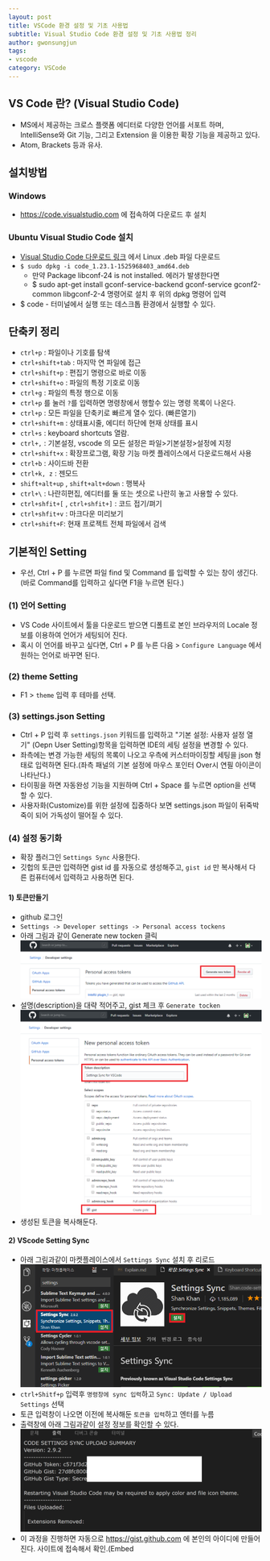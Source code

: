 ```yaml
---
layout: post
title: VSCode 환경 설정 및 기초 사용법
subtitle: Visual Studio Code 환경 설정 및 기초 사용법 정리
author: gwonsungjun
tags:
- vscode
category: VSCode
---
```


## VS Code 란? (Visual Studio Code)
- MS에서 제공하는 크로스 플랫폼 에디터로 다양한 언어를 서포트 하며, IntelliSense와 Git 기능, 그리고 Extension 을 이용한 확장 기능을 제공하고 있다.
- Atom, Brackets 등과 유사.

## 설치방법

### Windows
 - <https://code.visualstudio.com> 에 접속하여 다운로드 후 설치

### Ubuntu Visual Studio Code 설치
- [Visual Studio Code 다운로드 링크](https://code.visualstudio.com/Download) 에서 Linux .deb 파일 다운로드
- `$ sudo dpkg -i code_1.23.1-1525968403_amd64.deb`
  - 만약  Package libconf-24 is not installed. 에러가 발생한다면  
  - $ sudo apt-get install gconf-service-backend gconf-service gconf2-common libgconf-2-4 명령어로 설치 후 위의 dpkg 명령어 입력
- $ code - 터미널에서 실행 또는 데스크톱 환경에서 실행할 수 있다.

## 단축키 정리
- `ctrl+p` : 파일이나 기호를 탐색
- `ctrl+shift+tab` : 마지막 연 파일에 접근
- `ctrl+shift+p` : 편집기 명령으로 바로 이동
- `ctrl+shift+o` : 파일의 특정 기호로 이동
- `ctrl+g` : 파일의 특정 행으로 이동
- `ctrl+p` 를 눌러 `?`를 입력하면 명령창에서 행할수 있는 명령 목록이 나온다.
- `ctrl+p` : 모든 파일을 단축키로 빠르게 열수 있다. (빠른열기)
- `ctrl+shift+m` : 상태표시줄, 에디터 하단에 현재 상태를 표시
- `ctrl+s` : keyboard shortcuts 열람.
- `ctrl+,` : 기본설정, vscode 의 모든 설정은 파일>기본설정>설정에 지정
- `ctrl+shift+x` : 확장프로그램, 확장 기능 마켓 플레이스에서 다운로드해서 사용
- `ctrl+b` : 사이드바 전환
- `ctrl+k, z` : 젠모드
- `shift+alt+up` , `shift+alt+down` : 행복사
- `ctrl+\` : 나란히편집, 에디터를 둘 또는 셋으로 나란히 놓고 사용할 수 있다.
- `ctrl+shfit+[` , `ctrl+shfit+]` : 코드 접기/펴기
- `ctrl+shfit+v` : 마크다운 미리보기
- `ctrl+shift+F`: 현재 프로젝트 전체 파일에서 검색

## 기본적인 Setting
- 우선, Ctrl + P 를 누르면 파일 find 및 Command 를 입력할 수 있는 창이 생긴다. (바로 Command를 입력하고 싶다면 F1을 누르면 된다.)

### (1) 언어 Setting
- VS Code 사이트에서 툴을 다운로드 받으면 디폴트로 본인 브라우저의 Locale 정보를 이용하여 언어가 세팅되어 진다.
- 혹시 이 언어를 바꾸고 싶다면, Ctrl + P 를 누른 다음 > `Configure Language` 에서 원하는 언어로 바꾸면 된다.

### (2) theme Setting
- F1 > `theme` 입력 후 테마를 선택.

### (3) settings.json Setting
- Ctrl + P 입력 후 `settings.json` 키워드를 입력하고 "기본 설정: 사용자 설정 열기" (Oepn User Setting)항목을 입력하면 IDE의 세팅 설정을 변경할 수 있다.
- 좌측에는 변경 가능한 세팅의 목록이 나오고 우측에 커스터마이징할 세팅을 json 형태로 입력하면 된다.(좌측 패널의 기본 설정에 마우스 포인터 Over시 연필 아이콘이 나타난다.)
- 타이핑을 하면 자동완성 기능을 지원하며 Ctrl + Space 를 누르면 option을 선택할 수 있다.
- 사용자화(Customize)를 위한 설정에 집중하다 보면 settings.json 파일이 뒤죽박죽이 되어 가독성이 떨어질 수 있다.

### (4) 설정 동기화
- 확장 플러그인 `Settings Sync` 사용한다.
- 깃헙의 토큰만 입력하면 gist id 를 자동으로 생성해주고, `gist id` 만 복사해서 다른 컴퓨터에서 입력하고 사용하면 된다.

#### 1) 토큰만들기
- github 로그인
- `Settings -> Developer settings -> Personal access tockens`
- 아래 그림과 같이 Generate new tocken 클릭
![vsSyncSetting1](/assets/images/usingimages/vscode/vsSyncSetting1.PNG)
- 설명(description)을 대략 적어주고, gist 체크 후 `Generate tocken`
![vsSyncSetting2](/assets/images/usingimages/vscode/vsSyncSetting2.PNG)
- 생성된 토큰을 복사해둔다.

#### 2) VScode Setting Sync
- 아래 그림과같이 마켓플레이스에서 `Settings Sync` 설치 후 리로드
![vsSyncSetting3](/assets/images/usingimages/vscode/vsSyncSetting3.PNG)
- `ctrl+Shitf+p` 입력후 ``명령창에 sync 입력``하고 `Sync: Update / Upload Settings` 선택
- 토큰 입력창이 나오면 이전에 복사해둔 ``토큰을 입력``하고 엔터를 누름
- 출력창에 아래 그림과같이 설정 정보를 확인할 수 있다.
![vsSyncSetting4](/assets/images/usingimages/vscode/vsSyncSetting4.PNG)
- 이 과정을 진행하면 자동으로 <https://gist.github.com> 에 본인의 아이디에 만들어진다. 사이트에 접속해서 확인.(Embed <script>안의 url에서 본인 아이디 뒤에 있음)
- 이 아이디를 통해 다른 pc의 VSCode에서 동기화가 가능하다.

#### 3) 다른pc에서 동기화하기
- 다른pc에 설치된 vscode에서 Settings Sync를 설치하고 Ctrl+Shift+p 입력후 명령창에 sync 입력.
- Sync: Update/Upload Settings 선택 후 git 토큰과 gist ID를 차례대로 입력한다.
- 위의 설정 정보 그림에서 Github Tocken과 Github Gist에 해당
- 동기화 필요시 (단축키)
  - `Shift + Alt + U` : 현재설정을 github에 올리기(저장)
  - `Shift + Alt + D` : github에 있는 설정을 내려받아 적용하기

### (5) Git 연결

#### 1) Repository 초기화
- 프로젝트에 사용할 특정 폴더 선택해서 열기
- 좌측의 소스제어 메뉴에서 (해당 폴더) `리포지토리 초기화` 선택
- 파일을 생성하면(예를들어 readme.md) 소스 제어 아이콘에 추가/변경된 파일 갯수 확인 가능

#### 2) git Add
- 소스제어 메뉴에서 아래 그림과 같이 해당 파일이나, 변경내용(CHANGES)에 마우스를 위치시키면 + 아이콘이 보이고 클릭하여 `Stage 처리`를 할 수 있다.
![vscode-git1](/assets/images/usingimages/vscode/vscode-git1.png)
- stage 처리 후에 파일을 변경했다면 변경된 파일에 M 상태를 나타내는 아이콘이 표시됨

#### 3) git commit
- Git commit, 아래 그림처럼 커밋 메시지를 입력하고 commit 아이콘을 클릭하면 Local git 저장소로 반영된다.
![vscode-git2](/assets/images/usingimages/vscode/vscode-git2.png)

#### 4) add Remote repository
- Remote Git 추가
- 터미널을 열고(vscode에서 ctrl+&#96; 사용) $ git remote add origin "github repository url"

#### 5) git push
- Remote Repository로 Push, 아래 그림처럼 다음으로 푸시.. 클릭
![vscode-git3](/assets/images/usingimages/vscode/vscode-git3.png)
- 아래 그림처럼 remote add 한 origin, username, password 차례로 입력
![vscode-git4](/assets/images/usingimages/vscode/vscode-git4.png)

### (6) 추가 확장 플러그인 (AsciiDoc)
- marketplace에서 AsciiDoc 입력 후 Download
- 새창띄워서 미리보기 : `ctrl + shift + v`
- 사이드에서 미리보기 :단축키 : `ctrl + k v`
- 이외에 확장프로그램은 <https://junistory.blogspot.kr/2017/06/visualstudio-code_22.html> 참고

### Links
- <http://gomcine.tistory.com/entry/VS-Code-%EC%84%A4%EC%B9%98-%EB%B0%8F-%EC%84%B8%ED%8C%85%ED%95%98%EA%B8%B0>
- <http://gomcine.tistory.com/entry/VS-Code-%EA%B8%B0%EB%B3%B8-%EC%84%B8%ED%8C%85>
- <http://webnautes.tistory.com/905>
- <https://wiki.modernpug.org/pages/viewpage.action?pageId=8029113>
- <https://demun.github.io/vscode-tutorial/>
- <http://bimmermac.com/1242>
- <http://ccambo.gitlab.io/2017/07/09/VSCODE-VSCode%EC%97%90-Git-%EC%82%AC%EC%9A%A9%ED%95%98%EA%B8%B0/>
- <http://demun.tistory.com/2514>

